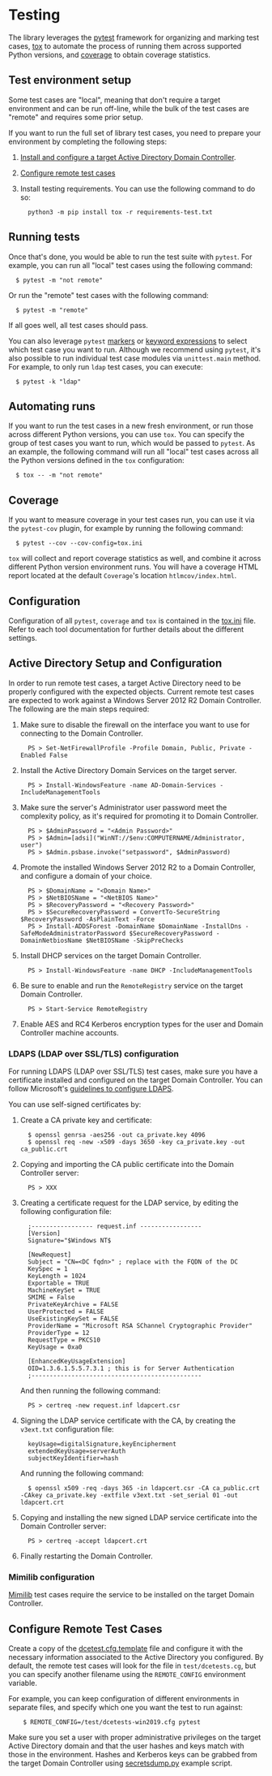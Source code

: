 Testing
=======

The library leverages the [pytest](https://docs.pytest.org/) framework for organizing
and marking test cases, [tox](https://tox.readthedocs.io/) to automate the process of
running them across supported Python versions, and [coverage](https://coverage.readthedocs.io/)
to obtain coverage statistics.


Test environment setup
----------------------

Some test cases are "local", meaning that don't require a target environment and can
be run off-line, while the bulk of the test cases are "remote" and requires some
prior setup.

If you want to run the full set of library test cases, you need to prepare your
environment by completing the following steps:

1. [Install and configure a target Active Directory Domain Controller](#active-directory-setup-and-configuration).

1. [Configure remote test cases](#configure-remote-test-cases)

1. Install testing requirements. You can use the following command to do so:
   
         python3 -m pip install tox -r requirements-test.txt


Running tests
-------------

Once that's done, you would be able to run the test suite with `pytest`. For example,
you can run all "local" test cases using the following command:

      $ pytest -m "not remote"

Or run the "remote" test cases with the following command:

      $ pytest -m "remote" 

If all goes well, all test cases should pass.

You can also leverage `pytest` [markers](https://docs.pytest.org/en/4.6.x/example/markers.html)
or [keyword expressions](https://docs.pytest.org/en/4.6.x/usage.html#select-tests)
to select which test case you want to run. Although we recommend using `pytest`, it's also possible to run individual test
case modules via `unittest.main` method. For example, to only run `ldap` test cases,
you can execute:

      $ pytest -k "ldap"


Automating runs
---------------

If you want to run the test cases in a new fresh environment, or run those across
different Python versions, you can use `tox`. You can specify the group of test cases
you want to run, which would be passed to `pytest`. As an example, the following
command will run all "local" test cases across all the Python versions defined in
the `tox` configuration:

      $ tox -- -m "not remote"

Coverage
--------

If you want to measure coverage in your test cases run, you can use it via the
`pytest-cov` plugin, for example by running the following command:

      $ pytest --cov --cov-config=tox.ini

`tox` will collect and report coverage statistics as well, and combine it across
different Python version environment runs. You will have a coverage HTML report
located at the default `Coverage`'s location `htlmcov/index.html`.


Configuration
-------------

Configuration of all `pytest`, `coverage` and `tox` is contained in the
[tox.ini](tox.ini) file. Refer to each tool documentation for further details
about the different settings.


Active Directory Setup and Configuration
----------------------------------------

In order to run remote test cases, a target Active Directory need to be properly
configured with the expected objects. Current remote test cases are expected to
work against a Windows Server 2012 R2 Domain Controller. The following are the
main steps required:

1. Make sure to disable the firewall on the interface you want to use for connecting
   to the Domain Controller.
   
         PS > Set-NetFirewallProfile -Profile Domain, Public, Private -Enabled False

1. Install the Active Directory Domain Services on the target server.
   
         PS > Install-WindowsFeature -name AD-Domain-Services -IncludeManagementTools 

1. Make sure the server's Administrator user password meet the complexity policy, as it's required
   for promoting it to Domain Controller.

         PS > $AdminPassword = "<Admin Password>"
         PS > $Admin=[adsi]("WinNT://$env:COMPUTERNAME/Administrator, user")
         PS > $Admin.psbase.invoke("setpassword", $AdminPassword)

1. Promote the installed Windows Server 2012 R2 to a Domain Controller, and configure
   a domain of your choice.

         PS > $DomainName = "<Domain Name>"
         PS > $NetBIOSName = "<NetBIOS Name>"
         PS > $RecoveryPassword = "<Recovery Password>"
         PS > $SecureRecoveryPassword = ConvertTo-SecureString $RecoveryPassword -AsPlainText -Force
         PS > Install-ADDSForest -DomainName $DomainName -InstallDns -SafeModeAdministratorPassword $SecureRecoveryPassword -DomainNetbiosName $NetBIOSName -SkipPreChecks

1. Install DHCP services on the target Domain Controller.

         PS > Install-WindowsFeature -name DHCP -IncludeManagementTools

1. Be sure to enable and run the `RemoteRegistry` service on the target Domain 
   Controller.

         PS > Start-Service RemoteRegistry

1. Enable AES and RC4 Kerberos encryption types for the user and Domain
   Controller machine accounts.


### LDAPS (LDAP over SSL/TLS) configuration

For running LDAPS (LDAP over SSL/TLS) test cases, make sure you have a certificate
installed and configured on the target Domain Controller. You can follow
Microsoft's [guidelines to configure LDAPS](https://docs.microsoft.com/en-us/troubleshoot/windows-server/identity/enable-ldap-over-ssl-3rd-certification-authority).
   
You can use self-signed certificates by:

   1. Create a CA private key and certificate:

            $ openssl genrsa -aes256 -out ca_private.key 4096
            $ openssl req -new -x509 -days 3650 -key ca_private.key -out ca_public.crt

   1. Copying and importing the CA public certificate into the Domain
      Controller server:

            PS > XXX

   1. Creating a certificate request for the LDAP service, by editing the following
      configuration file:
      
            ;----------------- request.inf -----------------
            [Version]
            Signature="$Windows NT$
            
            [NewRequest]
            Subject = "CN=<DC fqdn>" ; replace with the FQDN of the DC
            KeySpec = 1
            KeyLength = 1024
            Exportable = TRUE
            MachineKeySet = TRUE
            SMIME = False
            PrivateKeyArchive = FALSE
            UserProtected = FALSE
            UseExistingKeySet = FALSE
            ProviderName = "Microsoft RSA SChannel Cryptographic Provider"
            ProviderType = 12
            RequestType = PKCS10
            KeyUsage = 0xa0
            
            [EnhancedKeyUsageExtension]
            OID=1.3.6.1.5.5.7.3.1 ; this is for Server Authentication
            ;-----------------------------------------------

      And then running the following command:

            PS > certreq -new request.inf ldapcert.csr

   1. Signing the LDAP service certificate with the CA, by creating the
      `v3ext.txt` configuration file:
      
            keyUsage=digitalSignature,keyEncipherment
            extendedKeyUsage=serverAuth
            subjectKeyIdentifier=hash

      And running the following command:
      
            $ openssl x509 -req -days 365 -in ldapcert.csr -CA ca_public.crt -CAkey ca_private.key -extfile v3ext.txt -set_serial 01 -out ldapcert.crt

   1. Copying and installing the new signed LDAP service certificate into
      the Domain Controller server:

            PS > certreq -accept ldapcert.crt

   1. Finally restarting the Domain Controller.


### Mimilib configuration

[Mimilib](https://github.com/gentilkiwi/mimikatz/tree/master/mimilib) test
cases require the service to be installed on the target Domain Controller. 


Configure Remote Test Cases
---------------------------

Create a copy of the [dcetest.cfg.template](tests/dcetests.cfg.template) file and
configure it with the necessary information associated to the Active Directory you
configured. By default, the remote test cases will look for the file in 
`test/dcetests.cg`, but you can specify another filename using the `REMOTE_CONFIG` environment
variable.

For example, you can keep configuration of different environments in
separate files, and specify which one you want the test to run against:

        $ REMOTE_CONFIG=/test/dcetests-win2019.cfg pytest

Make sure you set a user with proper administrative privileges on the
target Active Directory domain and that the user hashes and keys match with those
in the environment. Hashes and Kerberos keys can be grabbed from the target Domain
Controller using [secretsdump.py](examples/secretsdump.py) example
script.
